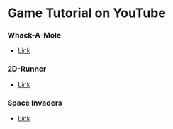 # Game Tutorial on YouTube

### Whack-A-Mole
- [Link](https://www.youtube.com/watch?v=rJU3tHLgb_c&list=PLRD1Niz0lz1uR4W3ms6DygWMjXW-6hDB_&index=16&pp=iAQB)

### 2D-Runner
- [Link](https://www.youtube.com/watch?v=dQ6lYd6dyTI&list=PLRD1Niz0lz1uR4W3ms6DygWMjXW-6hDB_&index=25&t=26s&pp=iAQB)

### Space Invaders
- [Link](https://www.youtube.com/watch?v=3Nz4Yp7Y_uA&list=PLRD1Niz0lz1uR4W3ms6DygWMjXW-6hDB_&index=18&t=2035s&pp=iAQB)